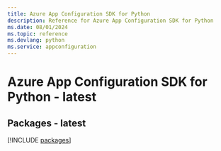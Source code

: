 ```yaml
---
title: Azure App Configuration SDK for Python
description: Reference for Azure App Configuration SDK for Python
ms.date: 08/01/2024
ms.topic: reference
ms.devlang: python
ms.service: appconfiguration
---
```

# Azure App Configuration SDK for Python - latest
## Packages - latest
[!INCLUDE [packages](app-configuration-index.md)]